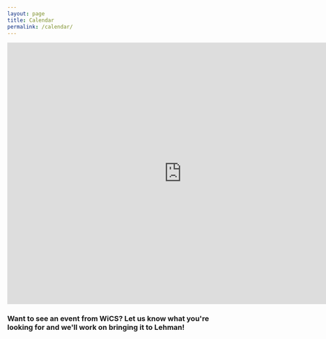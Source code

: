 ```yaml
---
layout: page
title: Calendar
permalink: /calendar/
---
```


<iframe src="https://calendar.google.com/calendar/b/2/embed?showTitle=0&amp;showCalendars=0&amp;height=600&amp;wkst=1&amp;bgcolor=%23FFFFFF&amp;src=lehmanwics%40gmail.com&amp;color=%231B887A&amp;ctz=America%2FNew_York" style="border-width:0" width="800" height="600" frameborder="0" scrolling="no"></iframe>

### Want to see an event from WiCS? Let us know what you're looking for and we'll work on bringing it to Lehman!
